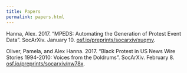 ```yaml
---
title: Papers
permalink: papers.html
---
```


Hanna, Alex. 2017. “MPEDS: Automating the Generation of Protest Event Data”. SocArXiv. January 10. [osf.io/preprints/socarxiv/xuqmv](https://osf.io/preprints/socarxiv/xuqmv).

Oliver, Pamela, and Alex Hanna. 2017. “Black Protest in US News Wire Stories 1994-2010: Voices from the Doldrums”. SocArXiv. February 8. [osf.io/preprints/socarxiv/nw78x](https://osf.io/preprints/socarxiv/nw78x/).